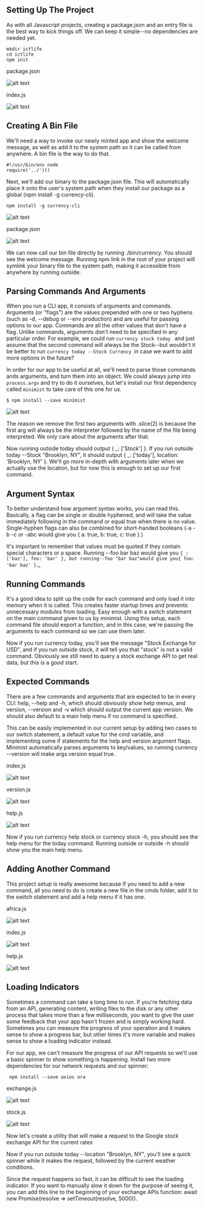 
## Setting Up The Project
As with all Javascript projects, creating a package.json and an entry file is the best way to kick things off. We can keep it simple--no dependencies are needed yet.
```
mkdir ictlife
cd ictlife
npm init
```
package.json

![alt text](https://github.com/dennis2018/ICTLIFE-/blob/master/1.PNG)

index.js

![alt text](https://github.com/dennis2018/ICTLIFE-/blob/master/%232.PNG)

## Creating A Bin File
We'll need a way to invoke our newly minted app and show the welcome message, as well as add it to the system path so it can be called from anywhere. A bin file is the way to do that.
```
#!/usr/bin/env node
require('../')()
```
Next, we'll add our binary to the package.json file. This will automatically place it onto the user's system path when they install our package as a global (npm install -g currency-cli).

```
npm install -g currency-cli
```
![alt text](https://github.com/dennis2018/ICTLIFE-/blob/master/%233.PNG)

package.json

![alt text](https://github.com/dennis2018/ICTLIFE-/blob/master/1.PNG)

We can now call our bin file directly by running ./bin/currency. You should see the welcome message. Running npm link in the root of your project will symlink your binary file to the system path, making it accessible from anywhere by running outside.

## Parsing Commands And Arguments

When you run a CLI app, it consists of arguments and commands. Arguments (or "flags") are the values prepended with one or two hyphens (such as -d, --debug or --env production) and are useful for passing options to our app. Commands are all the other values that don't have a flag. Unlike commands, arguments don't need to be specified in any particular order. For example, we could run ```currency stock today ``` and just assume that the second command will always be the Stock--but wouldn't it be better to run ```currency today --Stock Currency ```in case we want to add more options in the future?


In order for our app to be useful at all, we'll need to parse those commands ands arguments, and turn them into an object. We could always jump into ```process.argv``` and try to do it ourselves, but let's install our first dependency called ```minimist``` to take care of this one for us.

```
$ npm install --save minimist
```
![alt text](https://github.com/dennis2018/ICTLIFE-/blob/master/%234.PNG)

The reason we remove the first two arguments with .slice(2) is because the first arg will always be the interpreter followed by the name of the file being interpreted. We only care about the arguments after that.

Now running outside today should output { _: ['Stock'] }. If you run outside today --Stock "Brooklyn, NY", it should output { _: ['today'], location: 'Brooklyn, NY' }. We'll go more in-depth with arguments later when we actually use the location, but for now this is enough to set up our first command.

## Argument Syntax
To better understand how argument syntax works, you can read this. Basically, a flag can be single or double hyphened, and will take the value immediately following in the command or equal true when there is no value. Single-hyphen flags can also be combined for short-handed booleans (-a -b -c or -abc would give you { a: true, b: true, c: true }.)

It's important to remember that values must be quoted if they contain special characters or a space. Running --foo bar baz would give you `{ : ['baz'], foo: 'bar' }, but running--foo "bar baz"would give you{ foo: 'bar baz' }`._

## Running Commands
It's a good idea to split up the code for each command and only load it into memory when it is called. This creates faster startup times and prevents unnecessary modules from loading. Easy enough with a switch statement on the main command given to us by minimist. Using this setup, each command file should export a function, and in this case, we're passing the arguments to each command so we can use them later.

Now if you run currency today, you'll see the message "Stock Exchange for USD", and if you run outside stock, it will tell you that "stock" is not a valid command. Obviously we still need to query a stock exchange API to get real data, but this is a good start.

## Expected Commands
There are a few commands and arguments that are expected to be in every CLI: help, --help and -h, which should obviously show help menus, and version, --version and -v which should output the current app version. We should also default to a main help menu if no command is specified.

This can be easily implemented in our current setup by adding two cases to our switch statement, a default value for the cmd variable, and implementing some if statements for the help and version argument flags. Minimist automatically parses arguments to key/values, so running currency --version will make args.version equal true.

index.js

![alt text](https://github.com/dennis2018/ICTLIFE-/blob/master/%236.PNG)

version.js

![alt text](https://github.com/dennis2018/ICTLIFE-/blob/master/%237.PNG)

help.js

![alt text](https://github.com/dennis2018/ICTLIFE-/blob/master/%238.PNG)

Now if you run currency help stock or currency stock -h, you should see the help menu for the today command. Running outside or outside -h should show you the main help menu.

## Adding Another Command
This project setup is really awesome because if you need to add a new command, all you need to do is create a new file in the cmds folder, add it to the switch statement and add a help menu if it has one.

africa.js

![alt text](https://github.com/dennis2018/ICTLIFE-/blob/master/%239.PNG)

index.js

![alt text](https://github.com/dennis2018/ICTLIFE-/blob/master/%2310.PNG)

help.js

![alt text](https://github.com/dennis2018/ICTLIFE-/blob/master/%2311.PNG)

## Loading Indicators
Sometimes a command can take a long time to run. If you're fetching data from an API, generating content, writing files to the disk or any other process that takes more than a few milliseconds, you want to give the user some feedback that your app hasn't frozen and is simply working hard. Sometimes you can measure the progress of your operation and it makes sense to show a progress bar, but other times it's more variable and makes sense to show a loading indicator instead.

For our app, we can't measure the progress of our API requests so we'll use a basic spinner to show something is happening. Install two more dependencies for our network requests and our spinner:

```
 npm install --save axios ora
  ```

exchange.js

![alt text](https://github.com/dennis2018/ICTLIFE-/blob/master/%2313.PNG)

stock.js

![alt text](https://github.com/dennis2018/ICTLIFE-/blob/master/%2312.PNG)


Now let's create a utility that will make a request to the Google stock exchange API for the current rates

Now if you run outside today --location "Brooklyn, NY", you'll see a quick spinner while it makes the request, followed by the current weather conditions.

Since the request happens so fast, it can be difficult to see the loading indicator. If you want to manually slow it down for the purpose of seeing it, you can add this line to the beginning of your exchange APIs function: await new Promise(resolve => setTimeout(resolve, 5000)).
